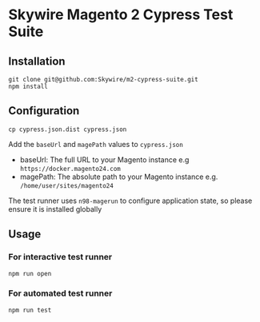 # Skywire Magento 2 Cypress Test Suite

## Installation

```
git clone git@github.com:Skywire/m2-cypress-suite.git
npm install
```

## Configuration

`cp cypress.json.dist cypress.json`

Add the `baseUrl` and `magePath` values to `cypress.json`

* baseUrl: The full URL to your Magento instance e.g `https://docker.magento24.com`
* magePath: The absolute path to your Magento instance e.g. `/home/user/sites/magento24`

The test runner uses `n98-magerun` to configure application state, so please ensure it is installed globally 

## Usage

### For interactive test runner

`npm run open`

### For automated test runner

`npm run test`
